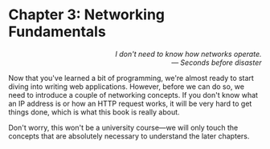 # Chapter 3: Networking Fundamentals

<div style="text-align: right"> <i> I don't need to know how networks operate. <br> — Seconds before disaster </i> </div>

Now that you've learned a bit of programming, we're almost ready to start diving into writing web applications.
However, before we can do so, we need to introduce a couple of networking concepts.
If you don't know what an IP address is or how an HTTP request works, it will be very hard to get things done, which is what this book is really about.

Don't worry, this won't be a university course—we will only touch the concepts that are absolutely necessary to understand the later chapters.
